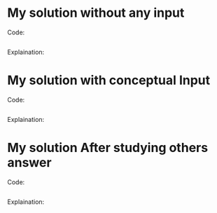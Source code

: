 # My solution without any input

Code:
```js

```
Explaination:

# My solution with conceptual Input

Code:
```js

```
Explaination:

# My solution After studying others answer

Code:
```js

```
Explaination: